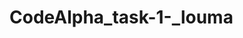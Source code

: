 # CodeAlpha_task-1-_louma
<!DOCTYPE html>
<html lang="en">
<head>
    <meta charset="UTF-8">
    <meta name="viewport" content="width=device-width, initial-scale=1.0">
    <title>Document</title>
    <style>
        input
        {
            font-family: algerian;
            font-size: 22;
            background-color: aqua;
            color: blue;
        }

        #fullInfo
        {
            font-family: monotype corsiva;
            font-size: 26;
        } 
    </style>
    <script>
        function show()
        {
            var name = prompt ("Please enter your name");
            var niveau;
            do
            {
                var gender = prompt ("Enter your gender (male or female)");
            }while (gender != "male" && gender !="female");
            var genkind;
            if (gender == "male")
            {
                genkind == "Mr. ";
            }
            else
            {
                genkind = "Miss ";

            }
            var yob = prompt ("Enter your year of birth");
            var age = calculateAge(yob);
            if(age<11)
            {
                niveau = "child"
            }
            else if (age<18)
            {
                niveau = "Teenager";
            }
            else if(age<60)
            {
                niveau = "Adult";
            }
            else
            {
                niveau = "age";
            }
            var info = "Hello " + genkind + name.toUpperCase() + " (" + age + "years old). you  are a " + niveau;
            document.getElementById("fullInfo").innerHTML = info;
            
        }
        function calculateAge(y)
        {
            var now = new Date();
            var year = now.getFullYear();
            var age = year - y;
            return age;
        }

    </script>
</head>
<body>

    <center>
        <input type="button" value="Enter your Info." onclick="show()">
        <div id="fullInfo"></div>
    </center>
</body>
</html>

